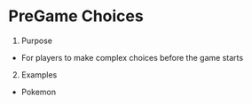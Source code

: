 # PreGame Choices

1. Purpose
  - For players to make complex choices before the game starts
2. Examples
  - Pokemon
